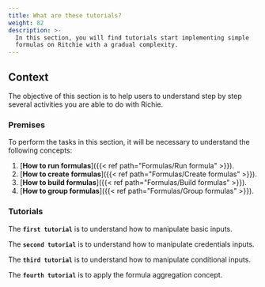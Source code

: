 ```yaml
---
title: What are these tutorials?
weight: 82
description: >-
  In this section, you will find tutorials start implementing simple
  formulas on Ritchie with a gradual complexity.
---
```


## Context

The objective of this section is to help users to understand step by step several activities  you are able to do with Richie.

### Premises

To perform the tasks in this section, it will be necessary to understand the following concepts:

1. [**How to run formulas**]({{< ref path="Formulas/Run formula" >}}).
2. [**How to create formulas**]({{< ref path="Formulas/Create formulas" >}}).
3. [**How to build formulas**]({{< ref path="Formulas/Build formulas" >}}).
4. [**How to group formulas**]({{< ref path="Formulas/Group formulas" >}}).

### Tutorials

The **`first tutorial`** is to understand how to manipulate basic inputs.

The **`second tutorial`** is to understand how to manipulate credentials inputs.

The **`third tutorial`** is to understand how to manipulate conditional inputs.

The **`fourth tutorial`** is to apply the formula aggregation concept.
